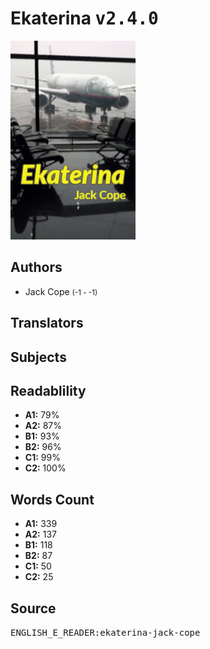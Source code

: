 # Ekaterina <kbd>v2.4.0</kbd>

![](./cover.medium.jpg "")

## Authors


 - Jack Cope <small>(-1 - -1)</small>

## Translators



## Subjects



## Readablility


 - **A1:** 79%
 - **A2:** 87%
 - **B1:** 93%
 - **B2:** 96%
 - **C1:** 99%
 - **C2:** 100%

## Words Count


 - **A1:** 339
 - **A2:** 137
 - **B1:** 118
 - **B2:** 87
 - **C1:** 50
 - **C2:** 25

## Source


<kbd>ENGLISH_E_READER:ekaterina-jack-cope</kbd>
